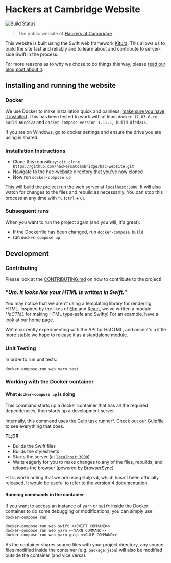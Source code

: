 # Hackers at Cambridge Website
[![Build Status](https://travis-ci.org/hackersatcambridge/hac-website.svg?branch=master)](https://travis-ci.org/hackersatcambridge/hac-website)
> The public website of [Hackers at Cambridge]()

This website is built using the Swift web framework [Kitura](https://github.com/IBM-Swift/Kitura). This allows us to build the site fast and reliably and to learn about and contribute to server-side Swift in the process.

For more reasons as to why we chose to do things this way, please [read our blog post about it](https://medium.com/hackers-at-cambridge/why-were-writing-our-website-in-swift-2e620ae7b72b).

## Installing and running the website

### Docker

We use Docker to make installation quick and painless, [make sure you have it installed](https://docs.docker.com/engine/installation/). This has been tested to work with at least `docker 17.03.0-ce, build 60ccb22` and `docker-compose version 1.11.2, build dfed245`.

If you are on Windows, go to docker settings and ensure the drive you are using is shared.

### Installation Instructions

- Clone this repository:
`git clone https://github.com/hackersatcambridge/hac-website.git`
- Navigate to the hac-website directory that you've now cloned
- Now run `docker-compose up`

This will build the project run the web server at [`localhost:3000`](http://localhost:3000). It will also watch for changes to the files and rebuild as necessarily. You can stop this process at any time with `^C` (`ctrl` + `C`).

### Subsequent runs

When you want to run the project again (and you will, it's great):

- If the Dockerfile has been changed, run `docker-compose build`
- run `docker-compose up`

## Development

### Contributing

Please look at the [CONTRIBUTING.md](CONTRIBUTING.md) on how to contribute to
the project!

### *"Um. It looks like your HTML is written in Swift."*

You may notice that we aren't using a templating library for rendering HTML. Inspired by the likes of [Elm](http://elm-lang.org/) and [React](https://facebook.github.io/react/), we've written a module _HaCTML_ for making HTML type-safe and Swifty! For an example, have a look at our [home page](Sources/HaCWebsiteLib/ViewModels/LandingPage.swift).

We're currently experimenting with the API for HaCTML, and once it's a little more stable we hope to release it as a standalone module.

### Unit Testing

In order to run unit tests:

```bash
docker-compose run web yarn test
```

### Working with the Docker container

#### What `docker-compose up` is doing

This command starts up a docker container that has all the required dependencies, then starts up a development server.

Internally, this command uses the [Gulp task runner](http://gulpjs.com)*. Check out [our Gulpfile](https://github.com/hackersatcambridge/hac-website/blob/master/gulpfile.js) to see everything that does.

**TL;DR**

- Builds the Swift files
- Builds the stylesheets
- Starts the server (at [`localhost:3000`](http://localhost:3000))
- Waits eagerly for you to make changes to any of the files, rebuilds, and reloads the browser (powered by [BrowserSync](https://github.com/Browsersync/browser-sync))

\*It is worth noting that we are using Gulp v4, which hasn't been officially released. It would be useful to refer to the [version 4 documentation](https://github.com/gulpjs/gulp/blob/4.0/docs/getting-started.md).

#### Running commands in the container

If you want to access an instance of `yarn` or `swift` inside the Docker container to do some debugging or modifications, you can simply use `docker-compose run`.

```
docker-compose run web swift <<SWIFT COMMAND>>
docker-compose run web yarn <<YARN COMMAND>>
docker-compose run web yarn gulp <<GULP COMMAND>>
```

As the container shares source files with your project directory, any source files modified inside the container (e.g. `package.json`) will also be modified outside the container (and vice versa).

